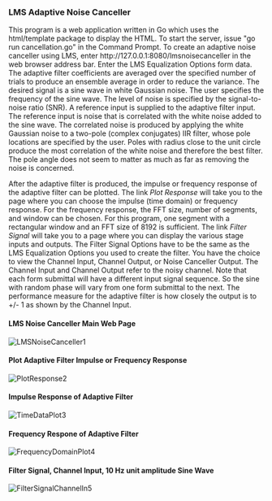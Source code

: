 <h3>LMS Adaptive Noise Canceller</h3>

<p>
This program is a web application written in Go which uses the html/template package to display the HTML.  To start the server, issue "go run cancellation.go" in the Command Prompt.  To create an adaptive noise canceller using LMS, enter http://127.0.0.1:8080/lmsnoisecanceller in the web browser address bar.    Enter the LMS Equalization Options form data.  The adaptive filter coefficients are averaged over the specified number of trials to produce an ensemble average in order to reduce the variance.  The desired signal is a sine wave in white Gaussian noise.  The user specifies the frequency of the sine wave.  The level of noise is specified by the signal-to-noise ratio (SNR). A reference input is supplied to the adaptive filter input.  The reference input is noise that is correlated with the white noise added to the sine wave.  The correlated noise is produced by applying the white Gaussian noise to a two-pole (complex conjugates) IIR filter, whose pole locations are specified by the user. Poles with radius close to the unit circle produce the most correlation of the white noise and therefore the best filter.
The pole angle does not seem to matter as much as far as removing the noise is concerned.
</p>
<p>
After the adaptive filter is produced, the impulse or frequency response of the adaptive filter can be plotted.  The link <i>Plot Response</i> will take you to the page where you can choose the impulse (time domain) or frequency response.  For the frequency response, the FFT size, number of segments, and window can be chosen.  For this program, one segment with a rectangular window and an FFT size of 8192 is sufficient.  The link <i>Filter Signal</i> will take you to a page where you can display the various stage inputs and outputs. The Filter Signal Options have to be the same as the LMS Equalization Options you used to create the filter.  You have the choice to view the Channel Input, Channel Output, or Noise Canceller Output.  The Channel Input and Channel Output refer to the noisy channel.  Note that each form submittal will have a different input signal sequence. So the sine with random phase will vary from one form submittal to the next. The performance measure for the adaptive filter is how closely the output is to +/- 1 as shown by the Channel Input.
</p>

<h4>LMS Noise Canceller Main Web Page</h4>

![LMSNoiseCanceller1](https://github.com/thomasteplick/LmsNoiseCancellation/assets/117768679/b6ce69f2-7dfd-4ca5-b369-bddd27ad9b74)

<h4>Plot Adaptive Filter Impulse or Frequency Response</h4>

![PlotResponse2](https://github.com/thomasteplick/LmsNoiseCancellation/assets/117768679/09eab446-29b5-4002-ac84-bb335aeb69cd)

<h4>Impulse Response of Adaptive Filter</h4>

![TimeDataPlot3](https://github.com/thomasteplick/LmsNoiseCancellation/assets/117768679/bf48de6b-3d5f-4c2f-a40c-41c7e9778c6b)

<h4>Frequency Respone of Adaptive Filter</h4>

![FrequencyDomainPlot4](https://github.com/thomasteplick/LmsNoiseCancellation/assets/117768679/7177d4bd-bdda-44f3-8392-6464f449c8ba)

<h4>Filter Signal, Channel Input, 10 Hz unit amplitude Sine Wave</h4>

![FilterSignalChannelIn5](https://github.com/thomasteplick/LmsNoiseCancellation/assets/117768679/a446d7f9-7eb1-40cf-b8ae-9c82e2619f51)




